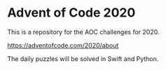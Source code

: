 # Advent of Code 2020

This is a repository for the AOC challenges for 2020.

https://adventofcode.com/2020/about

The daily puzzles will be solved in Swift and Python.
